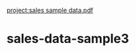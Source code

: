 
[project:sales sample data.pdf](https://github.com/Uthramariappan/sales-data-sample3/blob/main/DocScanner%2006-Sep-2024%2011-08%20am.pdf)
# sales-data-sample3
